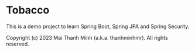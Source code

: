 # Tobacco

This is a demo project to learn Spring Boot, Spring JPA and Spring Security.

Copyright (c) 2023 Mai Thanh Minh (a.k.a. thanhminhmr). All rights reserved.